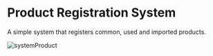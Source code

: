 # Product Registration System

A simple system that registers common, used and imported products.

![systemProduct](https://user-images.githubusercontent.com/58401882/136394762-4813317d-e0fb-4863-b2bb-29de989c8c54.PNG)

